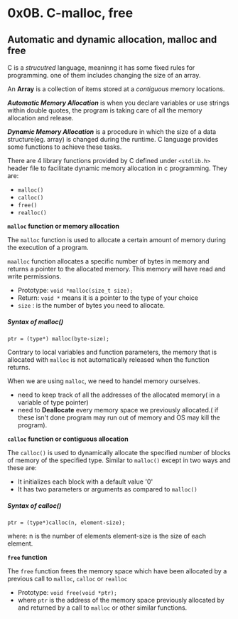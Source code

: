 # 0x0B. C-malloc, free
## Automatic and dynamic allocation, malloc and free

C is a *_strucutred_* language, meaninng it has some fixed rules for programming. one of them includes changing the size of an array.

An **Array** is a collection of items stored at a *_contiguous_* memory locations.

*__Automatic Memory Allocation__* is when you declare variables or use strings within double quotes, the program is taking care of all the memory allocation and release.

*__Dynamic Memory Allocation__* is a procedure in which the size of a data structure(eg. array) is changed during the runtime. C language provides some functions to achieve these tasks.

There are 4 library functions provided by C defined under `<stdlib.h>` header file to facilitate dynamic memory allocation in c programming. They are:
- `malloc()`
- `calloc()`
- `free()`
- `realloc()`

**`malloc` function or memory allocation**

The `malloc` function is used to allocate a certain amount of memory during the execution of a program. 

`maalloc` function allocates a specific number of bytes in memory and returns a pointer to the allocated memory. This memory will have read and write permissions.

- Prototype: `void *malloc(size_t size);`
- Return: `void *` means it is a pointer to the type of your choice
- `size` : is the number of bytes you need to allocate.

##### Syntax of malloc()
`ptr = (type*) malloc(byte-size);`

Contrary to local variables and function parameters, the memory that is allocated with `malloc` is not automatically released when the function returns.

When we are using `malloc`, we need to handel memory ourselves.

- need to keep track of all the addresses of the allocated memory( in a variable of type pointer)
- need to **Deallocate** every memory space we previously allocated.( if these isn't done program may run out of memory and OS may kill the program).


**`calloc` function or contiguous allocation**

The `calloc()` is used to dynamically allocate the specified number of blocks of memory of the specified type. Similar to `malloc()` except in two ways and these are:

- It initializes each block with a default value '0'
- It has two parameters or arguments as compared to `malloc()`

##### Syntax of calloc()
`ptr = (type*)calloc(n, element-size);`

where: n is the number of elements
element-size is the size of each element.


**`free` function**

The `free` function frees the memory space which have been allocated by a previous call to `malloc`, `calloc` or `realloc`

- Prototype: `void free(void *ptr);`
- where `ptr` is the address of the memory space previously allocated by and returned by a call to `malloc` or other similar functions.